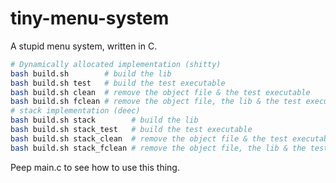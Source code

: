 # tiny-menu-system
A stupid menu system, written in C.
```sh
# Dynamically allocated implementation (shitty)
bash build.sh        # build the lib
bash build.sh test   # build the test executable
bash build.sh clean  # remove the object file & the test executable
bash build.sh fclean # remove the object file, the lib & the test executable
# stack implementation (deec)
bash build.sh stack		   # build the lib 
bash build.sh stack_test   # build the test executable
bash build.sh stack_clean  # remove the object file & the test executable
bash build.sh stack_fclean # remove the object file, the lib & the test executable

```

Peep main.c to see how to use this thing.

